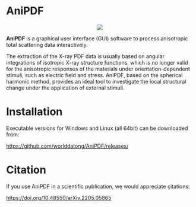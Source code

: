 # AniPDF
<div align=center>
<img src="https://github.com/worlddatong/Anisotropic-PDF/blob/main/imgs/10.png"/>
</div>

**AniPDF** is a graphical user interface (GUI) software  to process anisotropic total scattering data interactively. 

The extraction of the X-ray PDF data is usually based on angular integrations of isotropic X-ray structure functions, which is no longer valid for the anisotropic responses of the materials under orientation-dependent stimuli, such as electric field and stress. AniPDF, based on the spherical harmonic method, provides an ideal tool to investigate the local structural change under the application of external stimuli.

# Installation
Executable versions for Windows and Linux (all 64bit) can be downloaded from:

https://github.com/worlddatong/AniPDF/releases/
  
# Citation
If you use AniPDF in a scientific publication, we would appreciate citations:

https://doi.org/10.48550/arXiv.2205.05865
